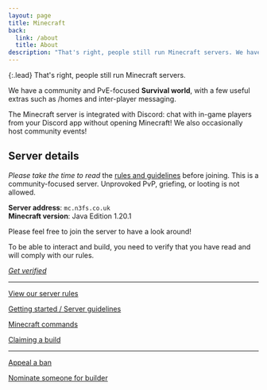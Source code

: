 ```yaml
---
layout: page
title: Minecraft
back:
  link: /about
  title: About
description: "That's right, people still run Minecraft servers. We have a community and PvE-focused Survival world."
---
```


{:.lead}
That's right, people still run Minecraft servers.

We have a community and PvE-focused **Survival world**, with a few useful extras such as /homes and inter-player messaging.

The Minecraft server is integrated with Discord: chat with in-game players from your Discord app without opening Minecraft! We also occasionally host community events!

## Server details

*Please take the time to read* the [rules and guidelines](/help/minecraft-guidelines) before joining. This is a community-focused server. Unprovoked PvP, griefing, or looting is not allowed. 

**Server address**: `mc.n3fs.co.uk`  
**Minecraft version**: Java Edition 1.20.1

Please feel free to join the server to have a look around!

To be able to interact and build, you need to verify that you have read and will comply with our rules. 

<a href="/help/minecraft-verification" class="action"><em>Get verified</em></a>

----

<a href="/rules" class="action">View our server rules</a>

<a href="/help/minecraft-guidelines" class="action">Getting started / Server guidelines</a>

<a href="/help/minecraft-commands" class="action">Minecraft commands</a>

<a href="/help/minecraft-claims" class="action">Claiming a build</a>

----

<a href="/help/ban-appeal" class="action">Appeal a ban</a>

<a href="/help/builder" class="action">Nominate someone for builder</a>
